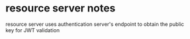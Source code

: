 # resource server notes 
resource server uses authentication server's endpoint to obtain the public key for JWT validation

